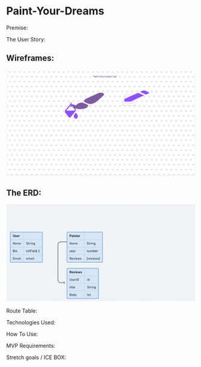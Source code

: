 # Paint-Your-Dreams

 Premise: 


The User Story:



## Wireframes:
 <img width="1616" src="img/Paint Your Heart Out.png" >



## The ERD: 
<img width ="1616" src="img/Paint Your Heart Out ERD.png">


 Route Table:


Technologies Used:


How To Use:


MVP Requirements:


Stretch goals / ICE BOX: